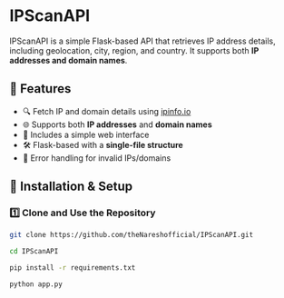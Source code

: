 # IPScanAPI

IPScanAPI is a simple Flask-based API that retrieves IP address details, including geolocation, city, region, and country. It supports both **IP addresses and domain names**.

## 🚀 Features
- 🔍 Fetch IP and domain details using [ipinfo.io](https://ipinfo.io/)
- 🌐 Supports both **IP addresses** and **domain names**
- 🎨 Includes a simple web interface
- 🛠️ Flask-based with a **single-file structure**
- 🔄 Error handling for invalid IPs/domains

## 📌 Installation & Setup
### 1️⃣ Clone and Use the Repository
```bash
git clone https://github.com/theNareshofficial/IPScanAPI.git
```
```bash
cd IPScanAPI
```
```bash
pip install -r requirements.txt
```
```bash 
python app.py
```


